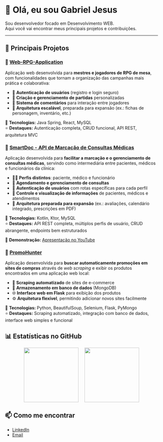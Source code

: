 # 👋 Olá, eu sou Gabriel Jesus  

Sou desenvolvedor focado em Desenvolvimento WEB.  
Aqui você vai encontrar meus principais projetos e contribuições.  

---

## 🚀 Principais Projetos

### 🔹 [Web-RPG-Application](https://github.com/gabrielhajesus/Web-Rpg-Application)  
Aplicação web desenvolvida para **mestres e jogadores de RPG de mesa**, com funcionalidades que tornam a organização das campanhas mais prática e colaborativa:  

- 🔑 **Autenticação de usuários** (registro e login seguro)  
- 🎲 **Criação e gerenciamento de partidas** personalizadas  
- 💬 **Sistema de comentários** para interação entre jogadores  
- 📂 **Arquitetura escalável**, preparada para expansão (ex.: fichas de personagem, inventário, etc.)  

🚀 **Tecnologias:** Java Spring, React, MySQL  
⭐ **Destaques:** Autenticação completa, CRUD funcional, API REST, arquitetura MVC  

### 🔹 [SmartDoc - API de Marcação de Consultas Médicas](https://github.com/gabrielhajesus/SmartDoc)
Aplicação desenvolvida para **facilitar a marcação e o gerenciamento de consultas médicas**, servindo como intermediária entre pacientes, médicos e funcionários da clínica:  

- 👨‍⚕️ **Perfis distintos**: paciente, médico e funcionário  
- 📅 **Agendamento e gerenciamento de consultas**  
- 🔑 **Autenticação de usuários** com rotas específicas para cada perfil  
- 💬 **Controle e visualização de informações** de pacientes, médicos e atendimentos  
- 📂 **Arquitetura preparada para expansão** (ex.: avaliações, calendário integrado, prescrições em PDF)  

🚀 **Tecnologias:** Kotlin, Ktor, MySQL  
⭐ **Destaques:** API REST completa, múltiplos perfis de usuário, CRUD abrangente, endpoints bem estruturados  

🎥 **Demonstração:** [Apresentação no YouTube](https://youtu.be/ZYmp9GjQkII) 

### 🔹 [PromoHunter](https://github.com/gabrielhajesus/MarketScrapper)  
Aplicação desenvolvida para **buscar automaticamente promoções em sites de compras** através de *web scraping* e exibir os produtos encontrados em uma aplicação web local:  

- 🔎 **Scraping automatizado** de sites de e-commerce  
- 💾 **Armazenamento em banco de dados** (MongoDB)  
- 🌐 **Interface web em Flask** para exibição dos produtos  
- ⚙️ **Arquitetura flexível**, permitindo adicionar novos sites facilmente  

🚀 **Tecnologias:** Python, BeautifulSoup, Selenium, Flask, PyMongo  
⭐ **Destaques:** Scraping automatizado, integração com banco de dados, interface web simples e funcional 

## 📊 Estatísticas no GitHub
<div align="center" style="display: flex; justify-content: center; gap: 20px;">
  <img src="https://github-readme-stats.vercel.app/api?username=gabrielhajesus&show_icons=true&theme=radical" height="180em" />
  <img src="https://github-readme-stats.vercel.app/api/top-langs/?username=gabrielhajesus&layout=compact&theme=radical" height="180em" />
</div>

## 📫 Como me encontrar
 - [LinkedIn](https://linkedin.com/in/gabriel-jesus-b72b0713a)
 - [Email](gabrielhj.alberto@gmail.com)
